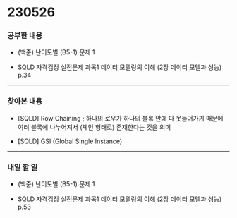 # 230526

### 공부한 내용

- (백준) 난이도별 (B5-1) 문제 1

- SQLD 자격검정 실전문제 과목1 데이터 모델링의 이해 (2장 데이터 모델과 성능) p.34

---

### 찾아본 내용

- [SQLD] Row Chaining ; 하나의 로우가 하나의 블록 안에 다 못들어가기 때문에 여러 블록에 나누어져서 (체인 형태로) 존재한다는 것을 의미

- [SQLD] GSI (Global Single Instance)

---

### 내일 할 일

- (백준) 난이도별 (B5-1) 문제 1

- SQLD 자격검정 실전문제 과목1 데이터 모델링의 이해 (2장 데이터 모델과 성능) p.53
